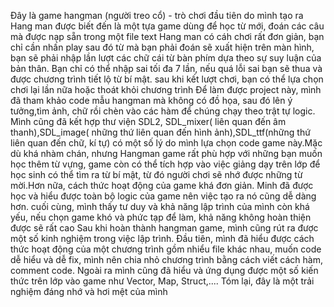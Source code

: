 Đây là game hangman (người treo cổ) - trò chơi đầu tiên do mình tạo ra
Hang man được biết đến là một tựa game dùng để học từ mới, đoán các câu mà được nạp sẵn trong một file text
Hang man có cáh chơi rất đơn giản, bạn chỉ cần nhấn play sau đó từ mà bạn phải đoán sẽ xuất hiện trên màn hình, bạn sẽ phải nhập lần lượt các chữ cái từ bàn phím dựa theo sự suy luận của bản thân. Bạn chỉ có thể nhập sai tối đa 7 lần, nếu quá lỗi sai bạn sẽ thua và được chương trình tiết lộ từ bí mật. sau khi kết  lượt chơi, bạn có thể lựa chọn chơi lại lần nữa hoặc thoát khỏi chương trình
Để làm được project này, mình đã tham khảo code mẫu hangman mà không có đồ họa, sau đó lên ý tưởng,tìm ảnh, chữ rồi chèn vào các hàm để chúng chạy theo trật tự logic. Mình cũng đã kết hợp thư viện SDL2, SDL_mixer( liên quan đến âm thanh),SDL_image( những thứ liên quan đến hình ảnh),SDL_ttf(những thứ liên quan đến chữ, kí tự)
có một số lý do mình lựa chọn code game này.Mặc dù khá nhàm chán, nhưng Hangman game rất phù hợp với những bạn muốn học thêm từ vựng, game còn có thể tích hợp vào việc giảng dạy trên lớp để học sinh có thể tìm ra từ bí mật, từ đó người chơi sẽ nhớ được những từ mời.Hơn nữa, cách thức hoạt động của game khá đơn giản. Minh đã được học và hiểu được toàn bộ logic của game nên việc tạo ra nó cũng dễ dàng hơn. cuối cùng, mình thấy tư duy và khả năng lập trình của mình còn khá yếu, nếu chọn game khó và phức tạp để làm, khả năng không hoàn thiện được sẽ rất cao
Sau khi hoàn thành hangman game, mình cũng rút ra được một số kinh nghiệm trong việc lập trình. Đầu tiên, mình đã hiểu được cách thức hoạt động của một chương trình gồm nhiểu file khác nhau, muốn code dễ hiểu và dễ fix, mình nên chia nhỏ chương trình bằng cách viết cách hàm, comment code. Ngoài ra mình cũng đã hiểu và ứng dụng được một số kiến thức trên lớp vào game như Vector, Map, Struct,....
Tóm lại, đây là một trải nghiệm đáng nhớ và hơi mệt của mình